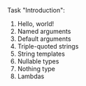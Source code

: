 Task "Introduction":

1. Hello, world!
1. Named arguments
1. Default arguments
1. Triple-quoted strings
1. String templates
1. Nullable types
1. Nothing type
1. Lambdas
